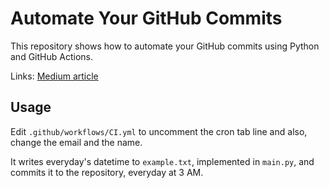 # Automate Your GitHub Commits

This repository shows how to automate your GitHub commits using Python and GitHub Actions.

Links: [Medium article](https://medium.com/@morihosseini/automate-your-github-commits-5fe372d676eb)

## Usage

Edit `.github/workflows/CI.yml` to uncomment the cron tab line and also, change the email and the name.

It writes everyday's datetime to `example.txt`, implemented in `main.py`, and commits it to the repository, everyday at 3 AM.
